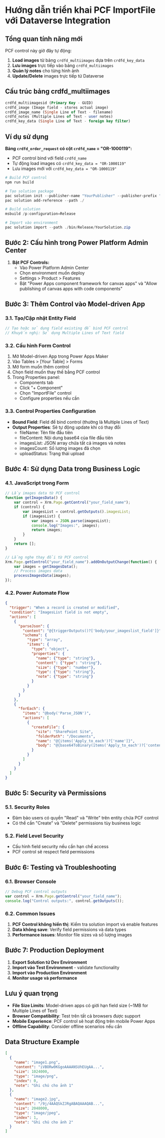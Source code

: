 # Hướng dẫn triển khai PCF ImportFile với Dataverse Integration

## Tổng quan tính năng mới

PCF control này giờ đây tự động:
1. **Load images** từ bảng `crdfd_multiimages` dựa trên `crdfd_key_data`
2. **Lưu images** trực tiếp vào bảng `crdfd_multiimages`
3. **Quản lý notes** cho từng hình ảnh
4. **Update/Delete** images trực tiếp từ Dataverse

## Cấu trúc bảng crdfd_multiimages

```sql
crdfd_multiimagesid (Primary Key - GUID)
crdfd_image (Image field - stores actual image)
crdfd_image_name (Single Line of Text - filename)
crdfd_notes (Multiple Lines of Text - user notes)
crdfd_key_data (Single Line of Text - foreign key filter)
```

## Ví dụ sử dụng

**Bảng `crdfd_order_request` có cột `crdfd_name` = "OR-1000119":**
- PCF control bind với field `crdfd_name` 
- Tự động load images có `crdfd_key_data = "OR-1000119"`
- Lưu images mới với `crdfd_key_data = "OR-1000119"`

```powershell
# Build PCF control
npm run build

# Tạo solution package
pac solution init --publisher-name "YourPublisher" --publisher-prefix "prefix"
pac solution add-reference --path ./

# Build solution
msbuild /p:configuration=Release

# Import vào environment
pac solution import --path ./bin/Release/YourSolution.zip
```

## Bước 2: Cấu hình trong Power Platform Admin Center

1. **Bật PCF Controls:**
   - Vào Power Platform Admin Center
   - Chọn environment muốn deploy
   - Settings > Product > Features
   - Bật "Power Apps component framework for canvas apps" và "Allow publishing of canvas apps with code components"

## Bước 3: Thêm Control vào Model-driven App

### 3.1. Tạo/Cập nhật Entity Field
```javascript
// Tạo hoặc sử dụng field existing để bind PCF control
// Khuyến nghị: Sử dụng Multiple Lines of Text field
```

### 3.2. Cấu hình Form Control
1. Mở Model-driven App trong Power Apps Maker
2. Vào Tables > [Your Table] > Forms
3. Mở form muốn thêm control
4. Chọn field muốn thay thế bằng PCF control
5. Trong Properties panel:
   - Components tab
   - Click "+ Component"
   - Chọn "ImportFile" control
   - Configure properties nếu cần

### 3.3. Control Properties Configuration
- **Bound Field**: Field để bind control (thường là Multiple Lines of Text)
- **Output Properties**: Sẽ tự động update khi có thay đổi
  - fileName: Tên file đầu tiên
  - fileContent: Nội dung base64 của file đầu tiên  
  - imagesList: JSON array chứa tất cả images và notes
  - imagesCount: Số lượng images đã chọn
  - uploadStatus: Trạng thái upload

## Bước 4: Sử dụng Data trong Business Logic

### 4.1. JavaScript trong Form
```javascript
// Lấy images data từ PCF control
function getImagesData() {
    var control = Xrm.Page.getControl("your_field_name");
    if (control) {
        var imagesList = control.getOutputs().imagesList;
        if (imagesList) {
            var images = JSON.parse(imagesList);
            console.log("Images:", images);
            return images;
        }
    }
    return [];
}

// Lắng nghe thay đổi từ PCF control
Xrm.Page.getControl("your_field_name").addOnOutputChange(function() {
    var images = getImagesData();
    // Process images data
    processImagesData(images);
});
```

### 4.2. Power Automate Flow
```json
{
  "trigger": "When a record is created or modified",
  "condition": "ImagesList field is not empty",
  "actions": [
    {
      "parseJson": {
        "content": "@{triggerOutputs()?['body/your_imageslist_field']}",
        "schema": {
          "type": "array",
          "items": {
            "type": "object",
            "properties": {
              "name": {"type": "string"},
              "content": {"type": "string"},
              "size": {"type": "number"},
              "type": {"type": "string"},
              "note": {"type": "string"}
            }
          }
        }
      }
    },
    {
      "forEach": {
        "items": "@body('Parse_JSON')",
        "actions": [
          {
            "createFile": {
              "site": "SharePoint Site",
              "folderPath": "/Documents",
              "name": "@{items('Apply_to_each')?['name']}",
              "body": "@{base64ToBinary(items('Apply_to_each')?['content'])}"
            }
          }
        ]
      }
    }
  ]
}
```

## Bước 5: Security và Permissions

### 5.1. Security Roles
- Đảm bảo users có quyền "Read" và "Write" trên entity chứa PCF control
- Có thể cần "Create" và "Delete" permissions tùy business logic

### 5.2. Field Level Security
- Cấu hình field security nếu cần hạn chế access
- PCF control sẽ respect field permissions

## Bước 6: Testing và Troubleshooting

### 6.1. Browser Console
```javascript
// Debug PCF control outputs
var control = Xrm.Page.getControl("your_field_name");
console.log("Control outputs:", control.getOutputs());
```

### 6.2. Common Issues
1. **PCF Control không hiển thị**: Kiểm tra solution import và enable features
2. **Data không save**: Verify field permissions và data types
3. **Performance issues**: Monitor file sizes và số lượng images

## Bước 7: Production Deployment

1. **Export Solution từ Dev Environment**
2. **Import vào Test Environment** - validate functionality
3. **Import vào Production Environment**
4. **Monitor usage và performance**

## Lưu ý quan trọng

- **File Size Limits**: Model-driven apps có giới hạn field size (~1MB for Multiple Lines of Text)
- **Browser Compatibility**: Test trên tất cả browsers được support
- **Mobile Experience**: PCF control sẽ hoạt động trên mobile Power Apps
- **Offline Capability**: Consider offline scenarios nếu cần

## Data Structure Example

```json
[
  {
    "name": "image1.png",
    "content": "iVBORw0KGgoAAAANSUhEUgAA...",
    "size": 1024000,
    "type": "image/png",
    "index": 0,
    "note": "Ghi chú cho ảnh 1"
  },
  {
    "name": "image2.jpg", 
    "content": "/9j/4AAQSkZJRgABAQAAAQAB...",
    "size": 2048000,
    "type": "image/jpeg",
    "index": 1,
    "note": "Ghi chú cho ảnh 2"
  }
]
```
